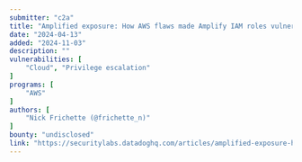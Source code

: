 ```yaml
---
submitter: "c2a"
title: "Amplified exposure: How AWS flaws made Amplify IAM roles vulnerable to takeover (CVE-2024-28056)"
date: "2024-04-13"
added: "2024-11-03"
description: ""
vulnerabilities: [
    "Cloud", "Privilege escalation"
]
programs: [
    "AWS"
]
authors: [
    "Nick Frichette (@frichette_n)"
]
bounty: "undisclosed"
link: "https://securitylabs.datadoghq.com/articles/amplified-exposure-how-aws-flaws-made-amplify-iam-roles-vulnerable-to-takeover/"
---
```




